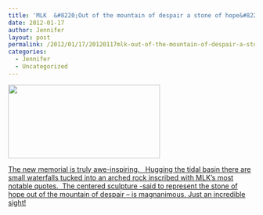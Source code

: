 ```yaml
---
title: 'MLK  &#8220;Out of the mountain of despair a stone of hope&#8221;'
date: 2012-01-17
author: Jennifer
layout: post
permalink: /2012/01/17/20120117mlk-out-of-the-mountain-of-despair-a-stone-of-hope/
categories:
  - Jennifer
  - Uncategorized
---
```

[<img title="OLYMPUS DIGITAL CAMERA" height="150" alt="" width="310" class="alignnone size-thumbnail wp-image-1395" src="http://static.squarespace.com/static/50db6bb3e4b015296cd43789/50dfa5b1e4b0dc6320e0b5ea/50dfa5b3e4b0dc6320e0b8af/1326812908000/?format=original" />](http://www.flickr.com/photos/jenniferandJennifers_photos/sets/72157628916820025/)

[The new memorial is truly awe-inspiring.   Hugging the tidal basin there are small waterfalls tucked into an arched rock inscribed with MLK&#8217;s most notable quotes.  The centered sculpture -said to represent the stone of hope out of the mountain of despair &#8211; is magnanimous. Just an incredible sight!](http://www.flickr.com/photos/jenniferandJennifers_photos/sets/72157628916820025/)

<div>
</div>
